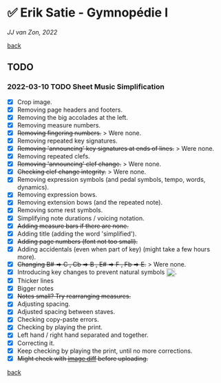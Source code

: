 ✅ Erik Satie - Gymnopédie Ⅰ
============================

*JJ van Zon, 2022*

[back](./README.md)

TODO
----

### 2022-03-10 TODO Sheet Music Simplification

- [x] Crop image.
- [x] Removing page headers and footers.
- [x] Removing the big accolades at the left.
- [x] Removing measure numbers.
- [x] ~~Removing fingering numbers.~~ > Were none.
- [x] Removing repeated key signatures.
- [x] ~~Removing 'announcing' key signatures at ends of lines.~~ > Were none.
- [x] Removing repeated clefs.
- [x] ~~Removing 'announcing' clef change.~~ > Were none.
- [x] ~~Checking clef change integrity.~~ > Were none.
- [x] Removing expression symbols (and pedal symbols, tempo, words, dynamics).
- [x] Removing expression bows.
- [x] Removing extension bows (and the repeated note).
- [x] Removing some rest symbols.
- [x] Simplifying note durations / voicing notation.
- [x] ~~Adding measure bars if there are none.~~
- [x] Adding title (adding the word 'simplified').
- [x] ~~Adding page numbers (font not too small).~~
- [x] Adding accidentals (even when part of key) (might take a few hours more).
- [x] ~~Changing B# => C , Cb => B , E# => F , Fb => E.~~ > Were none.
- [x] Introducing key changes to prevent natural symbols <img src="https://jjvanzon.github.io/Piano-Playing-Docs/resources/natural-symbol.png" height="20" style="vertical-align:middle" />.
- [x] Thicker lines
- [x] Bigger notes
- [x] ~~Notes small? Try rearranging measures.~~
- [x] Adjusting spacing.
- [x] Adjusted spacing between staves.
- [x] Checking copy-paste errors.
- [x] Checking by playing the print.
- [x] Left hand / right hand separated and together.
- [x] Correcting it.
- [x] Keep checking by playing the print, until no more corrections.
- [x] ~~Might check with <a href="https://online-image-comparison.com" target="blank">image diff</a> before uploading.~~

[back](./README.md)
